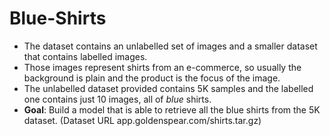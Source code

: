 # Blue-Shirts

- The dataset contains an unlabelled set of images and a smaller dataset that contains labelled images.
- Those images represent shirts from an e-commerce, so usually the background is plain and the product is the focus of the image.
- The unlabelled dataset provided contains 5K samples and the labelled one contains just 10 images, all of _blue_ shirts. 
- __Goal__: Build a model that is able to retrieve all the blue shirts from the 5K dataset.
(Dataset URL app.goldenspear.com/shirts.tar.gz)

